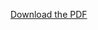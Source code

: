 [Download the PDF](https://github.com/ashishsingh2022/OPTIMIZED-NEURAL-NETWORK-FOR-IMAGE-CLASSIFICATION-USING-PRUNING-TECHNIQUES/blob/master/17BIT0233_VL2019205004484_PE003.pdf)
